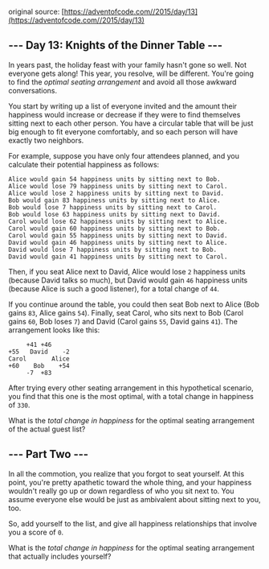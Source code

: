 original source: [https://adventofcode.com//2015/day/13](https://adventofcode.com//2015/day/13)
## --- Day 13: Knights of the Dinner Table ---
In years past, the holiday feast with your family hasn't gone so well.  Not everyone gets along!  This year, you resolve, will be different.  You're going to find the *optimal seating arrangement* and avoid all those awkward conversations.

You start by writing up a list of everyone invited and the amount their happiness would increase or decrease if they were to find themselves sitting next to each other person.  You have a circular table that will be just big enough to fit everyone comfortably, and so each person will have exactly two neighbors.

For example, suppose you have only four attendees planned, and you calculate their potential happiness as follows:

```
Alice would gain 54 happiness units by sitting next to Bob.
Alice would lose 79 happiness units by sitting next to Carol.
Alice would lose 2 happiness units by sitting next to David.
Bob would gain 83 happiness units by sitting next to Alice.
Bob would lose 7 happiness units by sitting next to Carol.
Bob would lose 63 happiness units by sitting next to David.
Carol would lose 62 happiness units by sitting next to Alice.
Carol would gain 60 happiness units by sitting next to Bob.
Carol would gain 55 happiness units by sitting next to David.
David would gain 46 happiness units by sitting next to Alice.
David would lose 7 happiness units by sitting next to Bob.
David would gain 41 happiness units by sitting next to Carol.
```

Then, if you seat Alice next to David, Alice would lose `2` happiness units (because David talks so much), but David would gain `46` happiness units (because Alice is such a good listener), for a total change of `44`.

If you continue around the table, you could then seat Bob next to Alice (Bob gains `83`, Alice gains `54`).  Finally, seat Carol, who sits next to Bob (Carol gains `60`, Bob loses `7`) and David (Carol gains `55`, David gains `41`).  The arrangement looks like this:

```
     +41 +46
+55   David    -2
Carol       Alice
+60    Bob    +54
     -7  +83
```

After trying every other seating arrangement in this hypothetical scenario, you find that this one is the most optimal, with a total change in happiness of `330`.

What is the *total change in happiness* for the optimal seating arrangement of the actual guest list?


## --- Part Two ---
In all the commotion, you realize that you forgot to seat yourself.  At this point, you're pretty apathetic toward the whole thing, and your happiness wouldn't really go up or down regardless of who you sit next to.  You assume everyone else would be just as ambivalent about sitting next to you, too.

So, add yourself to the list, and give all happiness relationships that involve you a score of `0`.

What is the *total change in happiness* for the optimal seating arrangement that actually includes yourself?



